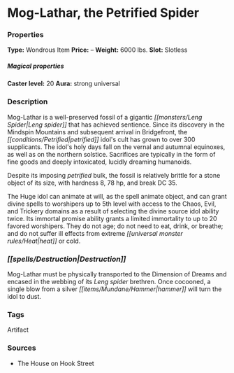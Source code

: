 ﻿---
Title: "Mog-Lathar, the Petrified Spider"
Type: "Wondrous Item"
Price: "–"
Weight: "6000 lbs."
Slot: "Slotless"
Caster level: "20"
Aura: "strong universal"
Description: |
  "Mog-Lathar is a well-preserved fossil of a gigantic Leng spider that has achieved sentience. Since its discovery in the Mindspin Mountains and subsequent arrival in Bridgefront, the petrified idol's cult has grown to over 300 supplicants. The idol's holy days fall on the vernal and autumnal equinoxes, as well as on the northern solstice. Sacrifices are typically in the form of fine goods and deeply intoxicated, lucidly dreaming humanoids.
  Despite its imposing petrified bulk, the fossil is relatively brittle for a stone object of its size, with hardness 8, 78 hp, and break DC 35.
  The Huge idol can animate at will, as the spell _animate object_, and can grant divine spells to worshipers up to 5th level with access to the Chaos, Evil, and Trickery domains as a result of selecting the divine source idol ability twice. Its immortal promise ability grants a limited immortality to up to 20 favored worshipers. They do not age; do not need to eat, drink, or breathe; and do not suffer ill effects from extreme heat or cold."
Destruction: |
  "Mog-Lathar must be physically transported to the Dimension of Dreams and encased in the webbing of its Leng spider brethren. Once cocooned, a single blow from a silver hammer will turn the idol to dust."
Sources: "['The House on Hook Street']"
---

# Mog-Lathar, the Petrified Spider

### Properties

**Type:** Wondrous Item **Price:** – **Weight:** 6000 lbs. **Slot:** Slotless

##### Magical properties

**Caster level:** 20 **Aura:** strong universal

### Description

Mog-Lathar is a well-preserved fossil of a gigantic _[[monsters/Leng Spider|Leng spider]]_ that has achieved sentience. Since its discovery in the Mindspin Mountains and subsequent arrival in Bridgefront, the _[[conditions/Petrified|petrified]]_ idol's cult has grown to over 300 supplicants. The idol's holy days fall on the vernal and autumnal equinoxes, as well as on the northern solstice. Sacrifices are typically in the form of fine goods and deeply intoxicated, lucidly dreaming humanoids.

Despite its imposing _petrified_ bulk, the fossil is relatively brittle for a stone object of its size, with hardness 8, 78 hp, and break DC 35.

The Huge idol can animate at will, as the spell animate object, and can grant divine spells to worshipers up to 5th level with access to the Chaos, Evil, and Trickery domains as a result of selecting the divine source idol ability twice. Its immortal promise ability grants a limited immortality to up to 20 favored worshipers. They do not age; do not need to eat, drink, or breathe; and do not suffer ill effects from extreme _[[universal monster rules/Heat|heat]]_ or cold.

### _[[spells/Destruction|Destruction]]_

Mog-Lathar must be physically transported to the Dimension of Dreams and encased in the webbing of its _Leng spider_ brethren. Once cocooned, a single blow from a silver _[[items/Mundane/Hammer|hammer]]_ will turn the idol to dust.

### Tags

Artifact

### Sources

* The House on Hook Street